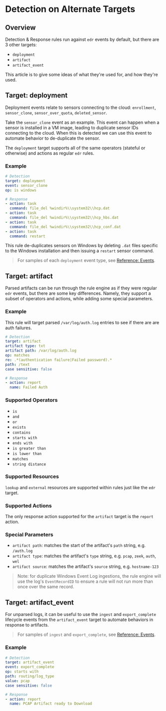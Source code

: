 # Detection on Alternate Targets

## Overview

Detection & Response rules run against `edr` events by default, but there are 3 other targets:
* `deployment`
* `artifact`
* `artifact_event`

This article is to give some ideas of what they're used for, and how they're used.

## Target: deployment

Deployment events relate to sensors connecting to the cloud: `enrollment`, `sensor_clone`, `sensor_over_quota`, `deleted_sensor`.

Take the `sensor_clone` event as an example. This event can happen when a sensor is installed in a VM image, leading to duplicate sensor IDs connecting to the cloud. When this is detected we can use this event to automate behavior to de-duplicate the sensor. 

The `deployment` target supports all of the same operators (stateful or otherwise) and actions as regular `edr` rules.

### Example

```yaml
# Detection
target: deployment
event: sensor_clone
op: is windows

# Response
- action: task
  command: file_del %windir%\\system32\\hcp.dat
- action: task
  command: file_del %windir%\\system32\\hcp_hbs.dat
- action: task
  command: file_del %windir%\\system32\\hcp_conf.dat
- action: task
  command: restart
```

This rule de-duplicates sensors on Windows by deleting `.dat` files specific to the Windows installation and then issuing a `restart` sensor command. 

> For samples of each `deployment` event type, see [Reference: Events](https://doc.limacharlie.io/docs/documentation/ZG9jOjE5MzExMDQ-events#deployment-events).

## Target: artifact

Parsed artifacts can be run through the rule engine as if they were regular `edr` events, but there are some key differences. Namely, they support a subset of operators and actions, while adding some special parameters.

### Example

This rule will target parsed `/var/log/auth.log` entries to see if there are are auth failures.

```yaml
# Detection
target: artifact
artifact type: txt
artifact path: /var/log/auth.log
op: matches
re: .*(authentication failure|Failed password).*
path: /text
case sensitive: false

# Response
- action: report
  name: Failed Auth
```

### Supported Operators

*  `is`
* `and`
* `or`
* `exists`
* `contains`
* `starts with`
* `ends with`
* `is greater than`
* `is lower than`
* `matches`
* `string distance`

### Supported Resources

`lookup` and `external` resources are supported within rules just like the `edr` target.

### Supported Actions

The only response action supported for the `artifact` target is the `report` action.

### Special Parameters

* `artifact path`: matches the start of the artifact's `path` string, e.g. `/auth.log`
* `artifact type`: matches the artifact's `type` string, e.g. `pcap`, `zeek`, `auth`, `wel`
* `artifact source`: matches the artifact's `source` string, e.g. `hostname-123`

> Note: for duplicate Windows Event Log ingestions, the rule engine will use the log's `EventRecordID` to ensure a rule will not run more than once over the same record. 


## Target: artifact_event 

For unparsed logs, it can be useful to use the `ingest` and `export_complete` lifecycle events from the `artifact_event` target to automate behaviors in response to artifacts.

> For samples of `ingest` and `export_complete`, see [Reference: Events](events.md#artifact-events).

### Example

```yaml
# Detection
target: artifact_event
event: export_complete
op: starts with
path: routing/log_type
value: pcap
case sensitive: false

# Response
- action: report
  name: PCAP Artifact ready to Download
```


